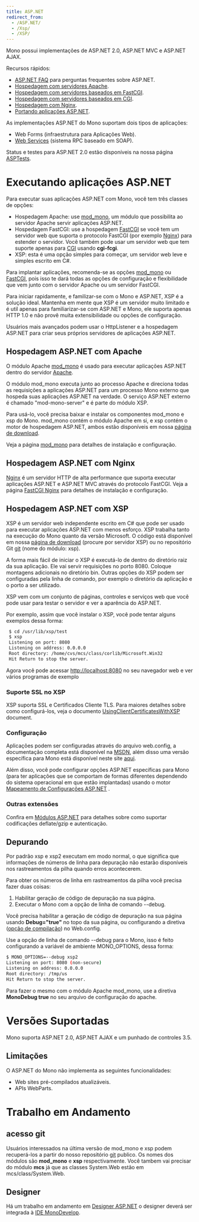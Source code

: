 ```yaml
---
title: ASP.NET
redirect_from:
  - /ASP.NET/
  - /Xsp/
  - /XSP/
---
```


Mono possui implementações de ASP.NET 2.0, ASP.NET MVC e ASP.NET AJAX.

Recursos rápidos:

-   [ASP.NET FAQ](/docs/faq/aspnet/) para perguntas frequentes sobre ASP.NET.
-   [Hospedagem com servidores Apache](/docs/web/mod_mono/).
-   [Hospedagem com servidores baseados em FastCGI](/docs/web/fastcgi/).
-   [Hospedagem com servidores baseados em CGI](/archived/cgi "CGI").
-   [Hospedagem com Nginx](/docs/web/fastcgi/nginx/).
-   [Portando aplicações ASP.NET](/docs/web/porting-aspnet-applications/).

As implementações ASP.NET do Mono suportam dois tipos de aplicações:

-   Web Forms (infraestrutura para Aplicações Web).
-   [Web Services](/archived/web_services "Serviços Web") (sistema RPC baseado em SOAP).

Status e testes para ASP.NET 2.0 estão disponíveis na nossa página [ASPTests](/archived/asptests "ASPTests").

Executando aplicações ASP.NET
============================

Para executar suas aplicações ASP.NET com Mono, você tem três classes de opções:

-   Hospedagem Apache: use [mod_mono](/docs/web/mod_mono/), um módulo que possibilita ao servidor Apache servir aplicações ASP.NET.
-   Hospedagem FastCGI: use a hospedagem [FastCGI](/docs/web/fastcgi/) se você tem um servidor web que suporta o protocolo FastCGI (por exemplo [Nginx](/docs/web/fastcgi/nginx/)) para estender o servidor. Você também pode usar um servidor web que tem suporte apenas para [CGI](/archived/cgi "CGI") usando **cgi-fcgi**.
-   XSP: esta é uma opção simples para começar, um servidor web leve e simples escrito em C#.

Para implantar aplicações, recomenda-se as opções [mod_mono](/docs/web/mod_mono/) ou [FastCGI](/docs/web/fastcgi/), pois isso te dará todas as opções de configuração e flexibilidade que vem junto com o servidor Apache ou um servidor FastCGI.

Para iniciar rapidamente, e familizar-se com o Mono e ASP.NET, XSP é a solução ideal. Mantenha em mente que XSP é um servidor muito limitado e é util apenas para familiarizar-se com ASP.NET e Mono, ele suporta apenas HTTP 1.0 e não provê muita extensibilidade ou opções de configuração.

Usuários mais avançados podem usar o HttpListener e a hospedagem ASP.NET para criar seus próprios servidores de aplicações ASP.NET.

Hospedagem ASP.NET com Apache
---------------------------

O módulo Apache [mod_mono](/docs/web/mod_mono/) é usado para executar aplicações ASP.NET dentro do servidor [Apache](http://httpd.apache.org).

O módulo mod_mono executa junto ao processo Apache e direciona todas as requisições a aplicações ASP.NET para um processo Mono externo que hospeda suas aplicações ASP.NET na verdade. O serviço ASP.NET externo é chamado "mod-mono-server" e é parte do módulo XSP.

Para usá-lo, você precisa baixar e instalar os componentes mod_mono e xsp do Mono. mod_mono contém o módulo Apache em si, e xsp contém o motor de hospedagem ASP.NET, ambos estão disponíveis em nossa [página de download](/download/).

Veja a página [mod_mono](/docs/web/mod_mono/) para detalhes de instalação e configuração.

Hospedagem ASP.NET com Nginx
--------------------------

[Nginx](http://wiki.nginx.org/) é um servidor HTTP de alta performance que suporta executar aplicações ASP.NET e ASP.NET MVC através do protocolo FastCGI. Veja a página [FastCGI Nginx](/FastCGI_Nginx) para detalhes de instalação e configuração.

Hospedagem ASP.NET com XSP
------------------------

XSP é um servidor web independente escrito em C# que pode ser usado para executar aplicações ASP.NET com menos esforço. XSP trabalha tanto na execução do Mono quanto da versão Microsoft. O código está disponível em nossa  [página de download](/download/) (procure por servidor XSP) ou no repositório Git [git](/community/contributing/source-code-repository/) (nome do módulo: xsp).

A forma mais fácil de iniciar o XSP é executá-lo de dentro do diretório raiz da sua aplicação. Ele vai servir requisições no porto 8080. Coloque montagens adicionais no diretório bin. Outras opções do XSP podem ser configuradas pela linha de comando, por exemplo o diretório da aplicação e o porto a ser utilizado.

XSP vem com um conjunto de páginas, controles e serviços web que você pode usar para testar o servidor e ver a aparência do ASP.NET.

Por exemplo, assim que você instalar o XSP, você pode tentar alguns exemplos dessa forma:

``` bash
 $ cd /usr/lib/xsp/test
 $ xsp
 Listening on port: 8080
 Listening on address: 0.0.0.0
 Root directory: /home/cvs/mcs/class/corlib/Microsoft.Win32
 Hit Return to stop the server.
```

Agora você pode acessar <http://localhost:8080> no seu navegador web e ver vários programas de exemplo

### Suporte SSL no XSP

XSP suporta SSL e Certificados Cliente TLS. Para maiores detalhes sobre como configurá-los, veja o documento  [UsingClientCertificatesWithXSP](/docs/web/using-clientcertificates-with-xsp/) document.

### Configuração

Aplicações podem ser configuradas através do arquivo web.config, a documentação completa está disponível na  [MSDN](http://msdn2.microsoft.com/en-us/library/b5ysx397.aspx), além disso uma versão específica para Mono está disponível neste site [aqui](/archived/config_systemweb "Configuração system.web").

Além disso, você pode configurar opções ASP.NET específicas para Mono (para ter aplicações que se comportam de formas diferentes dependendo do sistema operacional em que estão implantadas) usando o motor [Mapeamento de Configurações ASP.NET](/archived/aspnet_settings_mapping "Mapeamento de configurações aSP.NET") .

### Outras extensões

Confira em [Módulos ASP.NET](/archived/aspnet_modules "Módulos asP.NET") para detalhes sobre como suportar codificações deflate/gzip e autenticação.

Depurando
---------

Por padrão xsp e xsp2 executam em modo normal, o que significa que informações de números de linha para depuração não estarão disponíveis nos rastreamentos da pilha quando erros acontecerem.

Para obter os números de linha em rastreamentos da pilha você precisa fazer duas coisas:

1. Habilitar geração de código de depuração na sua página. 
2. Executar o Mono com a opção de linha de comando --debug.

Você precisa habilitar a geração de código de depuração na sua página usando **Debug="true"** no topo da sua página, ou configurando a diretiva ([opção de compilação](/archived/config/#compilation "Configuração")) no Web.config.

Use a opção de linha de comando --debug para o Mono, isso é feito configurando a variável de ambiente MONO_OPTIONS, dessa forma:

``` bash
$ MONO_OPTIONS=--debug xsp2
Listening on port: 8080 (non-secure)
Listening on address: 0.0.0.0
Root directory: /tmp/us
Hit Return to stop the server.
```

Para fazer o mesmo com o módulo Apache mod_mono, use a diretiva **MonoDebug true** no seu arquivo de configuração do apache.

Versões Suportadas
==================

Mono suporta ASP.NET 2.0, ASP.NET AJAX e um punhado de controles 3.5.

Limitações
----------

O ASP.NET do Mono não implementa as seguintes funcionalidades:

-   Web sites pré-compilados atualizáveis.
-   APIs WebParts.

Trabalho em Andamento
=====================

acesso git
----------

Usuários interessados na última versão de mod_mono e xsp podem recuperá-los a partir do nosso repositório [git](/community/contributing/source-code-repository/) publico. Os nomes dos módulos são **mod_mono** e **xsp** respectivamente. Você tambem vai precisar do módulo **mcs** já que as classes System.Web estão em mcs/class/System.Web.

Designer
--------

Há um trabalho em andamento em [Designer ASP.NET](/archived/aspnet_visual_designer) o designer deverá ser integrada à [IDE MonoDevelop](/docs/getting-started/development-environments/).


